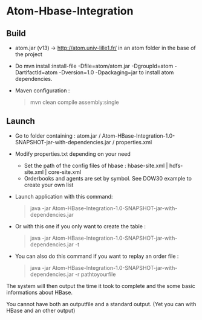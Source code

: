 # Atom-Hbase-Integration

## Build

- atom.jar (v13) -> http://atom.univ-lille1.fr/ in an atom folder in the base of the project
- Do mvn install:install-file -Dfile=atom/atom.jar -DgroupId=atom -DartifactId=atom -Dversion=1.0 -Dpackaging=jar to install atom dependencies.
- Maven configuration :

  > mvn clean compile assembly:single

## Launch

- Go to folder containing : atom.jar / Atom-HBase-Integration-1.0-SNAPSHOT-jar-with-dependencies.jar / properties.xml
- Modify properties.txt depending on your need
  - Set the path of the config files of hbase : hbase-site.xml | hdfs-site.xml | core-site.xml
  - Orderbooks and agents are set by symbol. See DOW30 example to create your own list
- Launch application with this command:

  > java -jar Atom-HBase-Integration-1.0-SNAPSHOT-jar-with-dependencies.jar

- Or with this one if you only want to create the table :

  > java -jar Atom-HBase-Integration-1.0-SNAPSHOT-jar-with-dependencies.jar -t
  
- You can also do this command if you want to replay an order file :

  > java -jar Atom-HBase-Integration-1.0-SNAPSHOT-jar-with-dependencies.jar -r pathtoyourfile

The system will then output the time it took to complete and the some basic informations about HBase.

You cannot have both an outputfile and a standard output. (Yet you can with HBase and an other output)
